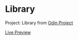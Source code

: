 # Library

Project: Library from [Odin Project](https://www.theodinproject.com/lessons/node-path-javascript-library)

[Live Preview](https://jdy7149.github.io/odin-library)